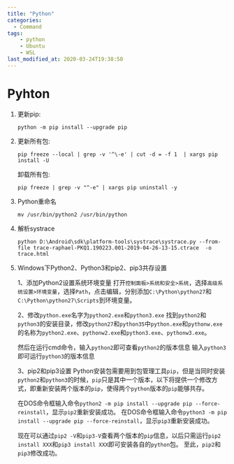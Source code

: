```yaml
---
title: "Python"
categories:
  - Command
tags:
    - python
	- Ubuntu
	- WSL
last_modified_at: 2020-03-24T19:38:50
---
```


# Pyhton
1. 更新pip: 

	`python -m pip install --upgrade pip`
	
2. 更新所有包: 
	
	`pip freeze --local | grep -v '^\-e' | cut -d = -f 1  | xargs pip install -U`
	
	卸载所有包:
	
	`pip freeze | grep -v "^-e" | xargs pip uninstall -y`
	
3. Python重命名
	
	`mv /usr/bin/python2 /usr/bin/python`
	
4. 解析systrace
	
	`python D:\Android\sdk\platform-tools\systrace\systrace.py --from-file trace-raphael-PKQ1.190223.001-2019-04-26-13-15.ctrace  -o trace.html`
	
	
5. Windows下Python2、Python3和pip2、pip3共存设置


	1、添加Python2设置系统环境变量
	打开`控制面板>系统和安全>系统`，选择`高级系统设置>环境变量`，选择`Path`，点击编辑，分别添加`C:\Python\python27`和`C:\Python\python27\Scripts`到环境变量。

	2、修改`python.exe`名字为`python2.exe`和`python3.exe`
	找到`python2`和`python3`的安装目录，修改`python27`和`python35`中`python.exe`和`pythonw.exe`的名称为`python2.exe`、`pythonw2.exe`和`python3.exe`、`pythonw3.exe`。

	然后在运行cmd命令，输入`python2`即可查看`python2`的版本信息
	输入`python3`即可运行`python3`的版本信息

	3、pip2和pip3设置
	Python安装包需要用到包管理工具`pip`，但是当同时安装`python2`和`python3`的时候，`pip`只是其中一个版本，以下将提供一个修改方式，即重新安装两个版本的`pip`，使得两个`python`版本的`pip`能够共存。

	在DOS命令框输入命令`python2 -m pip install --upgrade pip --force-reinstall`，显示`pip2`重新安装成功。
	在DOS命令框输入命令`python3 -m pip install --upgrade pip --force-reinstall`，显示`pip3`重新安装成功。

	现在可以通过`pip2 -V`和`pip3-V`查看两个版本的`pip`信息，以后只需运行`pip2 install XXX`和`pip3 install XXX`即可安装各自的`python`包。
	至此，`pip2`和`pip3`修改成功。
	
	